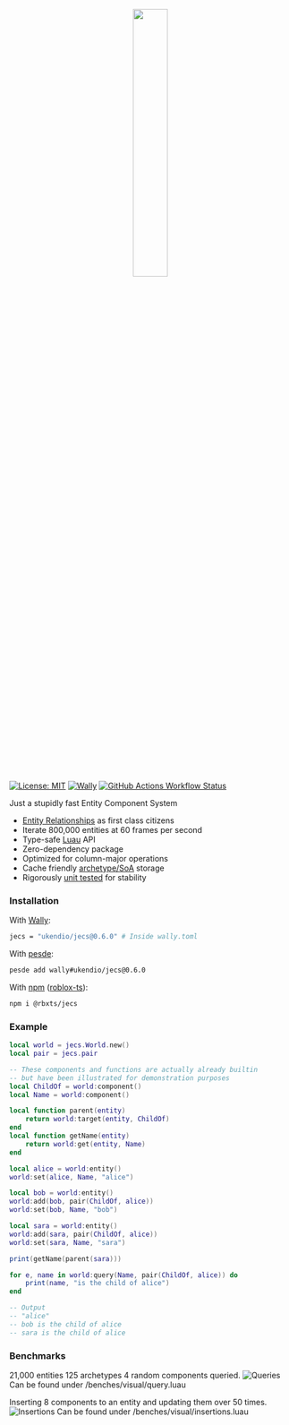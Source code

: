 <p align="center">
  <img src="assets/image-5.png" width=35%/>
</p>

[![License: MIT](https://img.shields.io/badge/License-MIT-blue.svg?style=for-the-badge)](LICENSE) [![Wally](https://img.shields.io/github/v/tag/ukendio/jecs?&style=for-the-badge)](https://wally.run/package/ukendio/jecs) [![GitHub Actions Workflow Status](https://img.shields.io/github/actions/workflow/status/ukendio/jecs/unit-testing.yaml?&style=for-the-badge)](https://github.com/Ukendio/jecs/actions/workflows/unit-testing.yaml)

Just a stupidly fast Entity Component System

-   [Entity Relationships](https://ajmmertens.medium.com/building-games-in-ecs-with-entity-relationships-657275ba2c6c) as first class citizens
-   Iterate 800,000 entities at 60 frames per second
-   Type-safe [Luau](https://luau-lang.org/) API
-   Zero-dependency package
-   Optimized for column-major operations
-   Cache friendly [archetype/SoA](https://ajmmertens.medium.com/building-an-ecs-2-archetypes-and-vectorization-fe21690805f9) storage
-   Rigorously [unit tested](https://github.com/Ukendio/jecs/actions/workflows/unit-testing.yaml) for stability

### Installation

With [Wally](https://wally.run/):
```bash
jecs = "ukendio/jecs@0.6.0" # Inside wally.toml
```
With [pesde](https://pesde.dev/):
```bash
pesde add wally#ukendio/jecs@0.6.0
```
With [npm](https://www.npmjs.com/package/@rbxts/jecs) ([roblox-ts](https://roblox-ts.com/)):
```bash
npm i @rbxts/jecs
```

### Example

```lua
local world = jecs.World.new()
local pair = jecs.pair

-- These components and functions are actually already builtin
-- but have been illustrated for demonstration purposes
local ChildOf = world:component()
local Name = world:component()

local function parent(entity)
    return world:target(entity, ChildOf)
end
local function getName(entity)
    return world:get(entity, Name)
end

local alice = world:entity()
world:set(alice, Name, "alice")

local bob = world:entity()
world:add(bob, pair(ChildOf, alice))
world:set(bob, Name, "bob")

local sara = world:entity()
world:add(sara, pair(ChildOf, alice))
world:set(sara, Name, "sara")

print(getName(parent(sara)))

for e, name in world:query(Name, pair(ChildOf, alice)) do
    print(name, "is the child of alice")
end

-- Output
-- "alice"
-- bob is the child of alice
-- sara is the child of alice
```

### Benchmarks

21,000 entities 125 archetypes 4 random components queried.
![Queries](assets/image-3.png)
Can be found under /benches/visual/query.luau

Inserting 8 components to an entity and updating them over 50 times.
![Insertions](assets/image-4.png)
Can be found under /benches/visual/insertions.luau
